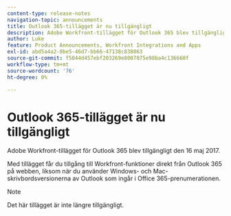 ```yaml
---
content-type: release-notes
navigation-topic: announcements
title: Outlook 365-tillägget är nu tillgängligt
description: Adobe Workfront-tillägget för Outlook 365 blev tillgängligt den 16 maj 2017.
author: Luke
feature: Product Announcements, Workfront Integrations and Apps
exl-id: abd5a4a2-0be5-46d7-bb66-47138c838063
source-git-commit: f5044d457ebf203269e8007075e98ba4c136660f
workflow-type: tm+mt
source-wordcount: '76'
ht-degree: 0%

---
```


# Outlook 365-tillägget är nu tillgängligt

Adobe Workfront-tillägget för Outlook 365 blev tillgängligt den 16 maj 2017.

Med tillägget får du tillgång till Workfront-funktioner direkt från Outlook 365 på webben, liksom när du använder Windows- och Mac-skrivbordsversionerna av Outlook som ingår i Office 365-prenumerationen.

>[!NOTE]
>
>Det här tillägget är inte längre tillgängligt.
